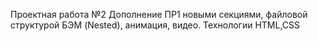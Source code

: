 Проектная работа №2
Дополнение ПР1 новыми секциями, файловой структурой БЭМ (Nested), анимация, видео. Технологии HTML,CSS